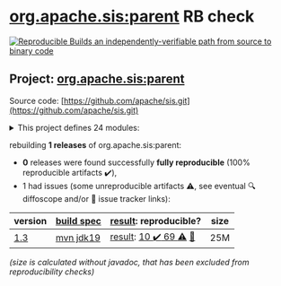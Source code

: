 [org.apache.sis:parent](https://central.sonatype.com/artifact/org.apache.sis/parent/versions) RB check
=======

[![Reproducible Builds](https://reproducible-builds.org/images/logos/rb.svg) an independently-verifiable path from source to binary code](https://reproducible-builds.org/)

## Project: [org.apache.sis:parent](https://central.sonatype.com/artifact/org.apache.sis/parent/versions)

Source code: [https://github.com/apache/sis.git](https://github.com/apache/sis.git)

<details><summary>This project defines 24 modules:</summary>

* [org.apache.sis.application:sis-console](https://central.sonatype.com/artifact/org.apache.sis.application/sis-console/1.3)
* [org.apache.sis.application:sis-openoffice](https://central.sonatype.com/artifact/org.apache.sis.application/sis-openoffice/1.3)
* [org.apache.sis.cloud:sis-cloud-aws](https://central.sonatype.com/artifact/org.apache.sis.cloud/sis-cloud-aws/1.3)
* [org.apache.sis.core:sis-build-helper](https://central.sonatype.com/artifact/org.apache.sis.core/sis-build-helper/1.3)
* [org.apache.sis.core:sis-feature](https://central.sonatype.com/artifact/org.apache.sis.core/sis-feature/1.3)
* [org.apache.sis.core:sis-metadata](https://central.sonatype.com/artifact/org.apache.sis.core/sis-metadata/1.3)
* [org.apache.sis.core:sis-portrayal](https://central.sonatype.com/artifact/org.apache.sis.core/sis-portrayal/1.3)
* [org.apache.sis.core:sis-referencing](https://central.sonatype.com/artifact/org.apache.sis.core/sis-referencing/1.3)
* [org.apache.sis.core:sis-referencing-by-identifiers](https://central.sonatype.com/artifact/org.apache.sis.core/sis-referencing-by-identifiers/1.3)
* [org.apache.sis.core:sis-utility](https://central.sonatype.com/artifact/org.apache.sis.core/sis-utility/1.3)
* [org.apache.sis.profiles:sis-french-profile](https://central.sonatype.com/artifact/org.apache.sis.profiles/sis-french-profile/1.3)
* [org.apache.sis.profiles:sis-japan-profile](https://central.sonatype.com/artifact/org.apache.sis.profiles/sis-japan-profile/1.3)
* [org.apache.sis.storage:sis-earth-observation](https://central.sonatype.com/artifact/org.apache.sis.storage/sis-earth-observation/1.3)
* [org.apache.sis.storage:sis-geotiff](https://central.sonatype.com/artifact/org.apache.sis.storage/sis-geotiff/1.3)
* [org.apache.sis.storage:sis-netcdf](https://central.sonatype.com/artifact/org.apache.sis.storage/sis-netcdf/1.3)
* [org.apache.sis.storage:sis-sqlstore](https://central.sonatype.com/artifact/org.apache.sis.storage/sis-sqlstore/1.3)
* [org.apache.sis.storage:sis-storage](https://central.sonatype.com/artifact/org.apache.sis.storage/sis-storage/1.3)
* [org.apache.sis.storage:sis-xmlstore](https://central.sonatype.com/artifact/org.apache.sis.storage/sis-xmlstore/1.3)
* [org.apache.sis:application](https://central.sonatype.com/artifact/org.apache.sis/application/1.3)
* [org.apache.sis:cloud](https://central.sonatype.com/artifact/org.apache.sis/cloud/1.3)
* [org.apache.sis:core](https://central.sonatype.com/artifact/org.apache.sis/core/1.3)
* [org.apache.sis:parent](https://central.sonatype.com/artifact/org.apache.sis/parent/1.3)
* [org.apache.sis:profiles](https://central.sonatype.com/artifact/org.apache.sis/profiles/1.3)
* [org.apache.sis:storage](https://central.sonatype.com/artifact/org.apache.sis/storage/1.3)
</details>

rebuilding **1 releases** of org.apache.sis:parent:
- **0** releases were found successfully **fully reproducible** (100% reproducible artifacts :heavy_check_mark:),
- 1 had issues (some unreproducible artifacts :warning:, see eventual :mag: diffoscope and/or :memo: issue tracker links):

| version | [build spec](/BUILDSPEC.md) | [result](https://reproducible-builds.org/docs/jvm/): reproducible? | size |
| -- | --------- | ------ | -- |
| [1.3](https://central.sonatype.com/artifact/org.apache.sis/parent/1.3/pom) | [mvn jdk19](parent-1.3.buildspec) | [result](parent-1.3.buildinfo): [10 :heavy_check_mark:  69 :warning:](parent-1.3.buildcompare) [:memo:](https://github.com/apache/sis/pull/36) | 25M |

<i>(size is calculated without javadoc, that has been excluded from reproducibility checks)</i>
